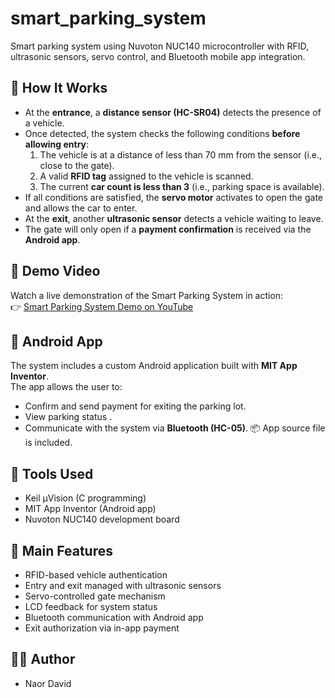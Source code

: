 # smart_parking_system
Smart parking system using Nuvoton NUC140 microcontroller with RFID, ultrasonic sensors, servo control, and Bluetooth mobile app integration.




## 🔧 How It Works

- At the **entrance**, a **distance sensor (HC-SR04)** detects the presence of a vehicle.
- Once detected, the system checks the following conditions **before allowing entry**:
  1. The vehicle is at a distance of less than 70 mm from the sensor (i.e., close to the gate).
  2. A valid **RFID tag** assigned to the vehicle is scanned.
  3. The current **car count is less than 3** (i.e., parking space is available).
- If all conditions are satisfied, the **servo motor** activates to open the gate and allows the car to enter.
- At the **exit**, another **ultrasonic sensor** detects a vehicle waiting to leave.
- The gate will only open if a **payment confirmation** is received via the **Android app**.





## 🎥 Demo Video

Watch a live demonstration of the Smart Parking System in action:  
👉 [Smart Parking System Demo on YouTube](https://youtu.be/IOieSrHeTKE)




## 📱 Android App

The system includes a custom Android application built with **MIT App Inventor**.  
The app allows the user to:
- Confirm and send payment for exiting the parking lot.
- View parking status .
- Communicate with the system via **Bluetooth (HC-05)**.
📦 App source file  is included.



## 🧰 Tools Used

- Keil µVision (C programming)
- MIT App Inventor (Android app)
- Nuvoton NUC140 development board


## 🧠 Main Features

- RFID-based vehicle authentication
- Entry and exit managed with ultrasonic sensors
- Servo-controlled gate mechanism
- LCD feedback for system status
- Bluetooth communication with Android app
- Exit authorization via in-app payment


## 👨‍🔧 Author

- Naor David  
